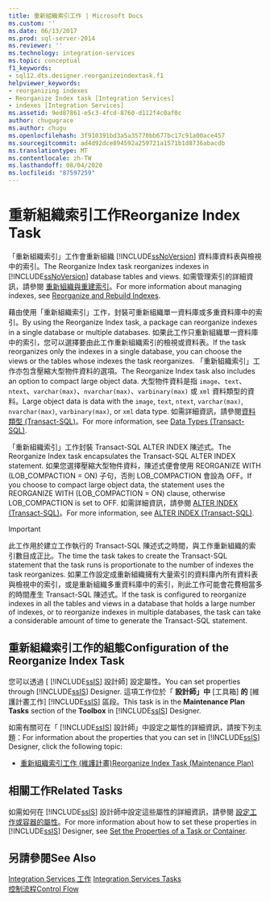 ```yaml
---
title: 重新組織索引工作 | Microsoft Docs
ms.custom: ''
ms.date: 06/13/2017
ms.prod: sql-server-2014
ms.reviewer: ''
ms.technology: integration-services
ms.topic: conceptual
f1_keywords:
- sql12.dts.designer.reorganizeindextask.f1
helpviewer_keywords:
- reorganizing indexes
- Reorganize Index task [Integration Services]
- indexes [Integration Services]
ms.assetid: 9ed87861-e5c3-4fcd-8760-d112f4c0af0c
author: chugugrace
ms.author: chugu
ms.openlocfilehash: 3f910391bd3a5a35770bb677bc17c91a00ace457
ms.sourcegitcommit: ad4d92dce894592a259721a1571b1d8736abacdb
ms.translationtype: MT
ms.contentlocale: zh-TW
ms.lasthandoff: 08/04/2020
ms.locfileid: "87597259"
---
```

# <a name="reorganize-index-task"></a><span data-ttu-id="3813b-102">重新組織索引工作</span><span class="sxs-lookup"><span data-stu-id="3813b-102">Reorganize Index Task</span></span>
  <span data-ttu-id="3813b-103">「重新組織索引」工作會重新組織 [!INCLUDE[ssNoVersion](../../includes/ssnoversion-md.md)] 資料庫資料表與檢視中的索引。</span><span class="sxs-lookup"><span data-stu-id="3813b-103">The Reorganize Index task reorganizes indexes in [!INCLUDE[ssNoVersion](../../includes/ssnoversion-md.md)] database tables and views.</span></span> <span data-ttu-id="3813b-104">如需管理索引的詳細資訊，請參閱 [重新組織與重建索引](../../relational-databases/indexes/reorganize-and-rebuild-indexes.md)。</span><span class="sxs-lookup"><span data-stu-id="3813b-104">For more information about managing indexes, see [Reorganize and Rebuild Indexes](../../relational-databases/indexes/reorganize-and-rebuild-indexes.md).</span></span>  
  
 <span data-ttu-id="3813b-105">藉由使用「重新組織索引」工作，封裝可重新組織單一資料庫或多重資料庫中的索引。</span><span class="sxs-lookup"><span data-stu-id="3813b-105">By using the Reorganize Index task, a package can reorganize indexes in a single database or multiple databases.</span></span> <span data-ttu-id="3813b-106">如果此工作只重新組織單一資料庫中的索引，您可以選擇要由此工作重新組織索引的檢視或資料表。</span><span class="sxs-lookup"><span data-stu-id="3813b-106">If the task reorganizes only the indexes in a single database, you can choose the views or the tables whose indexes the task reorganizes.</span></span> <span data-ttu-id="3813b-107">「重新組織索引」工作亦包含壓縮大型物件資料的選項。</span><span class="sxs-lookup"><span data-stu-id="3813b-107">The Reorganize Index task also includes an option to compact large object data.</span></span> <span data-ttu-id="3813b-108">大型物件資料是指 `image`、`text`、`ntext`、`varchar(max)`、`nvarchar(max)`、`varbinary(max)` 或 `xml` 資料類型的資料。</span><span class="sxs-lookup"><span data-stu-id="3813b-108">Large object data is data with the `image`, `text`, `ntext`, `varchar(max)`, `nvarchar(max)`, `varbinary(max)`, or `xml` data type.</span></span> <span data-ttu-id="3813b-109">如需詳細資訊，請參閱[資料類型 &#40;Transact-SQL&#41;](/sql/t-sql/data-types/data-types-transact-sql)。</span><span class="sxs-lookup"><span data-stu-id="3813b-109">For more information, see [Data Types &#40;Transact-SQL&#41;](/sql/t-sql/data-types/data-types-transact-sql).</span></span>  
  
 <span data-ttu-id="3813b-110">「重新組織索引」工作封裝 Transact-SQL ALTER INDEX 陳述式。</span><span class="sxs-lookup"><span data-stu-id="3813b-110">The Reorganize Index task encapsulates the Transact-SQL ALTER INDEX statement.</span></span> <span data-ttu-id="3813b-111">如果您選擇壓縮大型物件資料，陳述式便會使用 REORGANIZE WITH (LOB_COMPACTION = ON) 子句，否則 LOB_COMPACTION 會設為 OFF。</span><span class="sxs-lookup"><span data-stu-id="3813b-111">If you choose to compact large object data, the statement uses the REORGANIZE WITH (LOB_COMPACTION = ON) clause, otherwise LOB_COMPACTION is set to OFF.</span></span> <span data-ttu-id="3813b-112">如需詳細資訊，請參閱 [ALTER INDEX &#40;Transact-SQL&#41;](/sql/t-sql/statements/alter-index-transact-sql)。</span><span class="sxs-lookup"><span data-stu-id="3813b-112">For more information, see [ALTER INDEX &#40;Transact-SQL&#41;](/sql/t-sql/statements/alter-index-transact-sql).</span></span>  
  
> [!IMPORTANT]  
>  <span data-ttu-id="3813b-113">此工作用於建立工作執行的 Transact-SQL 陳述式之時間，與工作重新組織的索引數目成正比。</span><span class="sxs-lookup"><span data-stu-id="3813b-113">The time the task takes to create the Transact-SQL statement that the task runs is proportionate to the number of indexes the task reorganizes.</span></span> <span data-ttu-id="3813b-114">如果工作設定成重新組織擁有大量索引的資料庫內所有資料表與檢視中的索引，或是重新組織多重資料庫中的索引，則此工作可能會花費相當多的時間產生 Transact-SQL 陳述式。</span><span class="sxs-lookup"><span data-stu-id="3813b-114">If the task is configured to reorganize indexes in all the tables and views in a database that holds a large number of indexes, or to reorganize indexes in multiple databases, the task can take a considerable amount of time to generate the Transact-SQL statement.</span></span>  
  
## <a name="configuration-of-the-reorganize-index-task"></a><span data-ttu-id="3813b-115">重新組織索引工作的組態</span><span class="sxs-lookup"><span data-stu-id="3813b-115">Configuration of the Reorganize Index Task</span></span>  
 <span data-ttu-id="3813b-116">您可以透過 [ [!INCLUDE[ssIS](../../../includes/ssis-md.md)] 設計師] 設定屬性。</span><span class="sxs-lookup"><span data-stu-id="3813b-116">You can set properties through [!INCLUDE[ssIS](../../../includes/ssis-md.md)] Designer.</span></span> <span data-ttu-id="3813b-117">這項工作位於「 **設計師」中** [工具箱] **的** [維護計畫工作] [!INCLUDE[ssIS](../../../includes/ssis-md.md)] 區段。</span><span class="sxs-lookup"><span data-stu-id="3813b-117">This task is in the **Maintenance Plan Tasks** section of the **Toolbox** in [!INCLUDE[ssIS](../../../includes/ssis-md.md)] Designer.</span></span>  
  
 <span data-ttu-id="3813b-118">如需有關可在「 [!INCLUDE[ssIS](../../../includes/ssis-md.md)] 設計師」中設定之屬性的詳細資訊，請按下列主題：</span><span class="sxs-lookup"><span data-stu-id="3813b-118">For information about the properties that you can set in [!INCLUDE[ssIS](../../../includes/ssis-md.md)] Designer, click the following topic:</span></span>  
  
-   [<span data-ttu-id="3813b-119">重新組織索引工作 &#40;維護計畫&#41;</span><span class="sxs-lookup"><span data-stu-id="3813b-119">Reorganize Index Task &#40;Maintenance Plan&#41;</span></span>](../../relational-databases/maintenance-plans/reorganize-index-task-maintenance-plan.md)  
  
## <a name="related-tasks"></a><span data-ttu-id="3813b-120">相關工作</span><span class="sxs-lookup"><span data-stu-id="3813b-120">Related Tasks</span></span>  
 <span data-ttu-id="3813b-121">如需如何在 [!INCLUDE[ssIS](../../../includes/ssis-md.md)] 設計師中設定這些屬性的詳細資訊，請參閱 [設定工作或容器的屬性](../set-the-properties-of-a-task-or-container.md)。</span><span class="sxs-lookup"><span data-stu-id="3813b-121">For more information about how to set these properties in [!INCLUDE[ssIS](../../../includes/ssis-md.md)] Designer, see [Set the Properties of a Task or Container](../set-the-properties-of-a-task-or-container.md).</span></span>  
  
## <a name="see-also"></a><span data-ttu-id="3813b-122">另請參閱</span><span class="sxs-lookup"><span data-stu-id="3813b-122">See Also</span></span>  
 <span data-ttu-id="3813b-123">[Integration Services 工作](integration-services-tasks.md) </span><span class="sxs-lookup"><span data-stu-id="3813b-123">[Integration Services Tasks](integration-services-tasks.md) </span></span>  
 [<span data-ttu-id="3813b-124">控制流程</span><span class="sxs-lookup"><span data-stu-id="3813b-124">Control Flow</span></span>](control-flow.md)  
  
  
